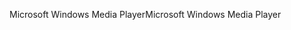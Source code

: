 <span data-ttu-id="c0260-101">Microsoft Windows Media Player</span><span class="sxs-lookup"><span data-stu-id="c0260-101">Microsoft Windows Media Player</span></span>